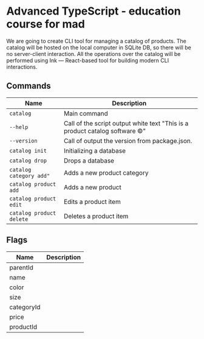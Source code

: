 # Advanced TypeScript - education course for mad

We are going to create CLI tool for managing a catalog of products. 
The catalog will be hosted on the local computer in SQLite DB, so there will be no server-client interaction. 
All the operations over the catalog will be performed using Ink — React-based tool for building modern CLI interactions.

## Commands
| Name                     | Description                                                                 |
|--------------------------|-----------------------------------------------------------------------------|
| `catalog`                | Main command                                                                |
| `--help`                 | Call of the script output white text "This is a product catalog software ©" |
| `--version`              | Call of output the version from package.json.                               |
| `catalog init`           | Initializing a database                                                     |
| `catalog drop`           | Drops a database                                                            |
| `catalog category add"`  | Adds a new product category                                                 |
| `catalog product add`    | Adds a new product                                                          |
| `catalog product edit`   | Edits a product item                                                        |
| `catalog product delete` | Deletes a product item                                                      |

## Flags
| Name       | Description |
|------------|-------------|
| parentId   |             |
| name       |             |
| color      |             |
| size       |             |
| categoryId |             |
| price      |             |
| productId  |             |
